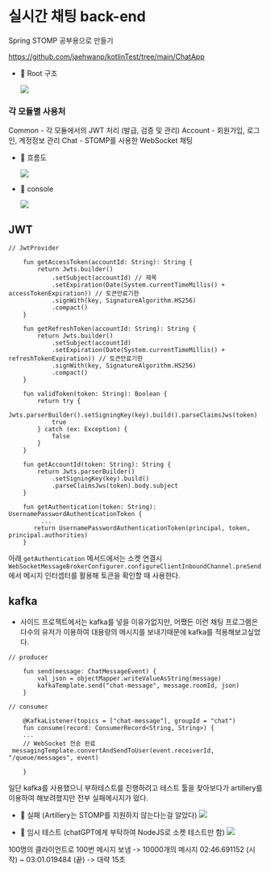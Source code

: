 # 실시간 채팅 back-end

Spring STOMP 공부용으로 만들기

https://github.com/jaehwanp/kotlinTest/tree/main/ChatApp

- 📌 Root 구조

  ![](https://velog.velcdn.com/images/jaehwanp/post/31951141-ea16-4072-9502-7bc3b7f49112/image.png)

### 각 모듈별 사용처

Common - 각 모듈에서의 JWT 처리 (발급, 검증 및 관리)
Account - 회원가입, 로그인, 계정정보 관리
Chat - STOMP를 사용한 WebSocket 채팅

- 📌 흐름도

  ![](https://velog.velcdn.com/images/jaehwanp/post/479f6c43-c919-40df-8085-f1a22ba191c3/image.png)

- 📌 console

  ![](https://velog.velcdn.com/images/jaehwanp/post/3485e11b-2853-4804-86b4-ef1ebdf413ab/image.png)

## JWT

```
// JwtProvider

    fun getAccessToken(accountId: String): String {
        return Jwts.builder()
            .setSubject(accountId) // 제목
            .setExpiration(Date(System.currentTimeMillis() + accessTokenExpiration)) // 토큰만료기한
            .signWith(key, SignatureAlgorithm.HS256)
            .compact()
    }

    fun getRefreshToken(accountId: String): String {
        return Jwts.builder()
            .setSubject(accountId)
            .setExpiration(Date(System.currentTimeMillis() + refreshTokenExpiration)) // 토큰만료기한
            .signWith(key, SignatureAlgorithm.HS256)
            .compact()
    }

    fun validToken(token: String): Boolean {
        return try {
            Jwts.parserBuilder().setSigningKey(key).build().parseClaimsJws(token)
            true
        } catch (ex: Exception) {
            false
        }
    }

    fun getAccountId(token: String): String {
        return Jwts.parserBuilder()
            .setSigningKey(key).build()
            .parseClaimsJws(token).body.subject
    }

    fun getAuthentication(token: String): UsernamePasswordAuthenticationToken {
   		 ...
       return UsernamePasswordAuthenticationToken(principal, token, principal.authorities)
    }
```

아래 `getAuthentication` 메서드에서는 소켓 연결시`WebSocketMessageBrokerConfigurer.configureClientInboundChannel.preSend`에서 메시지 인터셉터를 활용해 토큰을 확인할 때 사용한다.

## kafka

- 사이드 프로젝트에서는 kafka를 넣을 이유가없지만, 어쨌든 이런 채팅 프로그램은 다수의 유저가 이용하여 대용량의 메시지를 보내기때문에 kafka를 적용해보고싶었다.

```
// producer

    fun send(message: ChatMessageEvent) {
        val json = objectMapper.writeValueAsString(message)
        kafkaTemplate.send("chat-message", message.roomId, json)
    }

// consumer

    @KafkaListener(topics = ["chat-message"], groupId = "chat")
    fun consume(record: ConsumerRecord<String, String>) {
    ...
    // WebSocket 전송 완료
 messagingTemplate.convertAndSendToUser(event.receiverId, "/queue/messages", event)

    }
```

일단 kafka를 사용했으니 부하테스트를 진행하려고 테스트 툴을 찾아보다가 artillery를 이용하여 해보려했지만 전부 실패메시지가 떴다.

- 📌 실패 (Artillery는 STOMP를 지원하지 않는다는걸 알았다)
  ![](https://velog.velcdn.com/images/jaehwanp/post/cea1ff0f-13ef-4e4d-b985-72af544d65d8/image.png)

- 📌 임시 테스트 (chatGPT에게 부탁하여 NodeJS로 소켓 테스트만 함)
  ![](https://velog.velcdn.com/images/jaehwanp/post/8c7ad593-4f89-4d46-ac20-7bcb5be031ce/image.png)

100명의 클라이언트로 100번 메시지 보냄 -> 10000개의 메시지
02:46.691152 (시작) ~ 03:01.019484 (끝) -> 대략 15초
